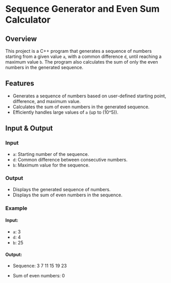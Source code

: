 # Sequence Generator and Even Sum Calculator

## Overview

This project is a C++ program that generates a sequence of numbers starting from a given value `a`, with a common difference `d`, until reaching a maximum value `b`. The program also calculates the sum of only the even numbers in the generated sequence.

## Features

- Generates a sequence of numbers based on user-defined starting point, difference, and maximum value.
- Calculates the sum of even numbers in the generated sequence.
- Efficiently handles large values of `a` (up to \(10^5\)).

## Input & Output

### Input

- `a`: Starting number of the sequence.
- `d`: Common difference between consecutive numbers.
- `b`: Maximum value for the sequence.

### Output

- Displays the generated sequence of numbers.
- Displays the sum of even numbers in the sequence.

### Example

#### Input: 

- `a`: 3
- `d`: 4
- `b`: 25
  
#### Output:

- Sequence: 3 7 11 15 19 23

- Sum of even numbers: 0
